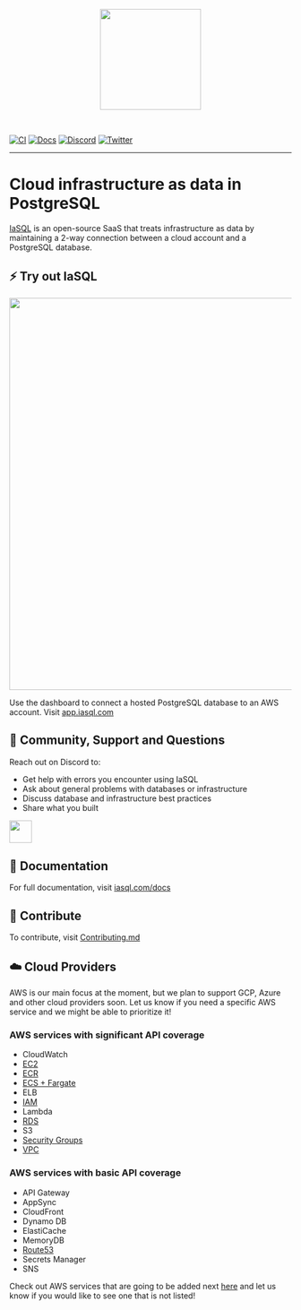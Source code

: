 <p align="center">
  <picture>
    <source media="(prefers-color-scheme: dark)" srcset="./site/static/img/logo_dark.png">
    <source media="(prefers-color-scheme: light)" srcset="/site/static/img/logo.png">
    <img width="180"/>
  </picture>
</p>

&nbsp;

[![CI](https://github.com/iasql/iasql-engine/workflows/CI/badge.svg)](https://github.com/iasql/iasql-engine/actions?query=workflow%3ACI)
[![Docs](https://img.shields.io/badge/docs-docusaurus-blue)](https://iasql.com/docs)
[![Discord](https://img.shields.io/badge/discord-iasql-purple)](https://discord.com/invite/machGGczea)
[![Twitter](https://img.shields.io/badge/twitter-iasql-9cf)](https://www.twitter.com/iasql)

---

# Cloud infrastructure as data in PostgreSQL

[IaSQL](https://iasql.com) is an open-source SaaS that treats infrastructure as data by maintaining a 2-way connection between a cloud account and a PostgreSQL database.

## ⚡️ Try out IaSQL

<a href="https://app.iasql.com#/button/SELECT%20%2A%20FROM%20iasql_install%28%27aws_ec2%27%29%3B%0A%0AINSERT%20INTO%20instance%20%28ami%2C%20instance_type%2C%20tags%29%0A%20%20VALUES%20%28%27resolve%3Assm%3A%2Faws%2Fservice%2Fcanonical%2Fubuntu%2Fserver%2F20.04%2Fstable%2Fcurrent%2Famd64%2Fhvm%2Febs-gp2%2Fami-id%27%2C%20%27t2.micro%27%2C%20%27%7B%22name%22%3A%22i-1%22%7D%27%29%3B%0A%0AINSERT%20INTO%20instance_security_groups%20%28instance_id%2C%20security_group_id%29%20SELECT%0A%20%20%28SELECT%20id%20FROM%20instance%20WHERE%20tags%20-%3E%3E%20%27name%27%20%3D%20%27i-1%27%29%2C%0A%20%20%28SELECT%20id%20FROM%20security_group%20WHERE%20group_name%3D%27default%27%20AND%20vpc_id%20%3D%20%28SELECT%20id%20FROM%20vpc%20WHERE%20is_default%20%3D%20true%20AND%20region%3Ddefault_aws_region%28%29%29%29%3B">
  <picture>
    <source media="(prefers-color-scheme: dark)" srcset="./site/static/img/ec2-typewriter_dark.gif">
    <source media="(prefers-color-scheme: light)" srcset="/site/static/img/ec2-typewriter.gif">
    <img width="700"/>
  </picture>
</a>

Use the dashboard to connect a hosted PostgreSQL database to an AWS account. Visit [app.iasql.com](https://app.iasql.com)

## 💬 Community, Support and Questions

Reach out on Discord to:

- Get help with errors you encounter using IaSQL
- Ask about general problems with databases or infrastructure
- Discuss database and infrastructure best practices
- Share what you built

<a href="https://discord.com/invite/machGGczea">
  <img src="https://discord.com/assets/ff41b628a47ef3141164bfedb04fb220.png" height="40px" />
</a>

## 📄 Documentation

For full documentation, visit [iasql.com/docs](https://iasql.com/docs)

## 🚀 Contribute

To contribute, visit [Contributing.md](https://github.com/iasql/iasql-engine/blob/main/CONTRIBUTING.md)

## ☁️ Cloud Providers

AWS is our main focus at the moment, but we plan to support GCP, Azure and other cloud providers soon. Let us know if you need a specific AWS service and we might be able to prioritize it!

### AWS services with significant API coverage

- CloudWatch
- [EC2](https://iasql.com/docs/aws_ec2)
- [ECR](https://iasql.com/docs/aws_ecr/)
- [ECS + Fargate](https://iasql.com/docs/fargate/)
- ELB
- [IAM](https://iasql.com/docs/aws_iam/)
- Lambda
- [RDS](https://iasql.com/docs/aws_rds/)
- S3
- [Security Groups](https://iasql.com/docs/aws_security_group/)
- [VPC](https://iasql.com/docs/vpc/)

### AWS services with basic API coverage

- API Gateway
- AppSync
- CloudFront
- Dynamo DB
- ElastiCache
- MemoryDB
- [Route53](https://iasql.com/docs/aws_route53/)
- Secrets Manager
- SNS

Check out AWS services that are going to be added next [here](https://github.com/iasql/iasql-engine/issues?q=is%3Aissue+is%3Aopen+label%3A%22cloud+coverage%22) and let us know if you would like to see one that is not listed!
